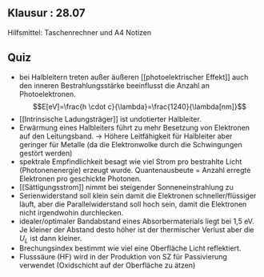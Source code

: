 ## Klausur : 28.07
Hilfsmittel: Taschenrechner und A4 Notizen

## Quiz
- bei Halbleitern treten außer äußeren [[photoelektrischer Effekt]] auch den inneren Bestrahlungsstärke beeinflusst die Anzahl an Photoelektronen.
$$E[eV]=\frac{h \cdot c}{\lambda}=\frac{1240}{\lambda[nm]}$$
- [[Intrinsische Ladungsträger]] ist undotierter Halbleiter.
- Erwärmung eines Halbleiters führt zu mehr Besetzung von Elektronen auf den Leitungsband. -> Höhere Leitfähigkeit für Halbleiter aber geringer für Metalle (da die Elektronwolke durch die Schwingungen gestört werden)
- spektrale Empfindlichkeit besagt wie viel Strom pro bestrahlte Licht (Photonenenergie) erzeugt wurde. Quantenausbeute = Anzahl erregte Elektronen pro geschickte Photonen.
- [[Sättigungsstrom]] nimmt bei steigender Sonneneinstrahlung zu
- Serienwiderstand soll klein sein damit die Elektronen schneller/flüssiger läuft, aber die Parallelwiderstand soll hoch sein, damit die Elektronen nicht irgendwohin durchlecken.
- idealer/optimaler Bandabstand eines Absorbermaterials liegt bei 1,5 eV. Je kleiner der Abstand desto höher ist der thermischer Verlust aber die $U_L$ ist dann kleiner.
- Brechungsindex bestimmt wie viel eine Oberfläche Licht reflektiert.
- Flusssäure (HF) wird in der Produktion von SZ für Passivierung verwendet (Oxidschicht auf der Oberfläche zu ätzen)